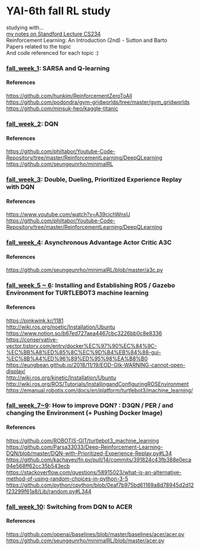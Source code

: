 # YAI-6th fall RL study
  
studying with...  
[my notes on Standford Lecture CS234](https://github.com/laphisboy/RL_Summer/)  
Reinforcement Learning: An Introduction (2nd) - Sutton and Barto  
Papers related to the topic  
And code referenced for each topic :)  


### [fall_week_1](https://github.com/laphisboy/RL_fall/tree/master/fall_week_1): SARSA and Q-learning

#### References  
https://github.com/hunkim/ReinforcementZeroToAll  
https://github.com/podondra/gym-gridworlds/tree/master/gym_gridworlds  
https://github.com/minsuk-heo/kaggle-titanic

### [fall_week_2](https://github.com/laphisboy/RL_fall/tree/master/fall_week_2): DQN

#### References
https://github.com/philtabor/Youtube-Code-Repository/tree/master/ReinforcementLearning/DeepQLearning
https://github.com/seungeunrho/minimalRL

### [fall_week_3](https://github.com/laphisboy/RL_fall/tree/master/fall_week_3): Double, Dueling, Prioritized Experience Replay with DQN

#### References
https://www.youtube.com/watch?v=A39cjchWnsU   
https://github.com/philtabor/Youtube-Code-Repository/tree/master/ReinforcementLearning/DeepQLearning

### [fall_week_4](https://github.com/laphisboy/RL_fall/tree/master/fall_week_4): Asynchronous Advantage Actor Critic A3C

#### References
https://github.com/seungeunrho/minimalRL/blob/master/a3c.py  

### [fall_week_5 ~ 6](https://github.com/laphisboy/RL_fall/tree/master/fall_week_5): Installing and Establishing ROS / Gazebo Environment for TURTLEBOT3 machine learning  

#### References
https://pinkwink.kr/1181  
http://wiki.ros.org/noetic/Installation/Ubuntu  
https://www.notion.so/b67ed727aea4467cbc3226bb0c8e8336  
https://conservative-vector.tistory.com/entry/docker%EC%97%90%EC%84%9C-%EC%BB%A8%ED%85%8C%EC%9D%B4%EB%84%88-gui-%EC%8B%A4%ED%96%89%ED%95%98%EA%B8%B0  
https://eungbean.github.io/2018/11/19/EOD-Gtk-WARNING-cannot-open-display/  
http://wiki.ros.org/kinetic/Installation/Ubuntu  
http://wiki.ros.org/ROS/Tutorials/InstallingandConfiguringROSEnvironment  
https://emanual.robotis.com/docs/en/platform/turtlebot3/machine_learning/  

### [fall_week_7~9](https://github.com/laphisboy/RL_fall/tree/master/fall_week_7): How to improve DQN? : D3QN / PER / and changing the Environment (+ Pushing Docker Image)

#### References
https://github.com/ROBOTIS-GIT/turtlebot3_machine_learning  
https://github.com/Parsa33033/Deep-Reinforcement-Learning-DQN/blob/master/DQN-with-Prioritized-Experience-Replay.py#L34  
https://github.com/kachayev/fn.py/pull/14/commits/391824c43fb388e0eca94e568ff62cc35b543ecb  
https://stackoverflow.com/questions/58915023/what-is-an-alternative-method-of-using-random-choices-in-python-3-5  
https://github.com/python/cpython/blob/0eaf7b975bd61169a8d78945d2d12f23299f61a8/Lib/random.py#L344  

### [fall_week_10](https://github.com/laphisboy/RL_fall/tree/master/fall_week_7): Switching from DQN to ACER

#### References
https://github.com/openai/baselines/blob/master/baselines/acer/acer.py  
https://github.com/seungeunrho/minimalRL/blob/master/acer.py  

